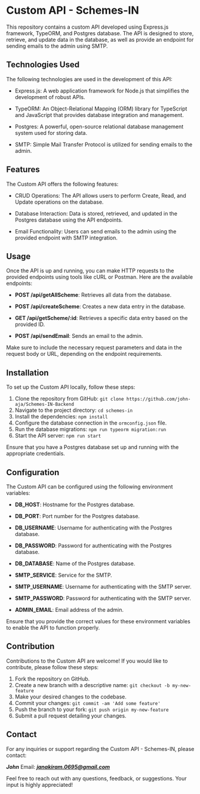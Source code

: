# Custom API - Schemes-IN

This repository contains a custom API developed using Express.js framework, TypeORM, and Postgres database. The API is designed to store, retrieve, and update data in the database, as well as provide an endpoint for sending emails to the admin using SMTP.

## Technologies Used

The following technologies are used in the development of this API:

- Express.js: A web application framework for Node.js that simplifies the development of robust APIs.
  
- TypeORM: An Object-Relational Mapping (ORM) library for TypeScript and JavaScript that provides database integration and management.
  
- Postgres: A powerful, open-source relational database management system used for storing data.
  
- SMTP: Simple Mail Transfer Protocol is utilized for sending emails to the admin.

## Features

The Custom API offers the following features:

- CRUD Operations: The API allows users to perform Create, Read, and Update operations on the database.
  
- Database Interaction: Data is stored, retrieved, and updated in the Postgres database using the API endpoints.
  
- Email Functionality: Users can send emails to the admin using the provided endpoint with SMTP integration.

## Usage

Once the API is up and running, you can make HTTP requests to the provided endpoints using tools like cURL or Postman. Here are the available endpoints:

- **POST /api/getAllScheme**: Retrieves all data from the database.
  
- **POST /api/createScheme**: Creates a new data entry in the database.
  
- **GET /api/getScheme/:id**: Retrieves a specific data entry based on the provided ID.
  
- **POST /api/sendEmail**: Sends an email to the admin.

Make sure to include the necessary request parameters and data in the request body or URL, depending on the endpoint requirements.

## Installation

To set up the Custom API locally, follow these steps:

1. Clone the repository from GitHub: `git clone https://github.com/john-aja/Schemes-IN-Backend`
2. Navigate to the project directory: `cd schemes-in`
3. Install the dependencies: `npm install`
4. Configure the database connection in the `ormconfig.json` file.
5. Run the database migrations: `npm run typeorm migration:run`
6. Start the API server: `npm run start`

Ensure that you have a Postgres database set up and running with the appropriate credentials.

## Configuration

The Custom API can be configured using the following environment variables:

- **DB_HOST**: Hostname for the Postgres database.
  
- **DB_PORT**: Port number for the Postgres database.
  
- **DB_USERNAME**: Username for authenticating with the Postgres database.
  
- **DB_PASSWORD**: Password for authenticating with the Postgres database.
  
- **DB_DATABASE**: Name of the Postgres database.
  
- **SMTP_SERVICE**: Service for the SMTP.
  
- **SMTP_USERNAME**: Username for authenticating with the SMTP server.
  
- **SMTP_PASSWORD**: Password for authenticating with the SMTP server.
  
- **ADMIN_EMAIL**: Email address of the admin.

Ensure that you provide the correct values for these environment variables to enable the API to function properly.

## Contribution

Contributions to the Custom API are welcome! If you would like to contribute, please follow these steps:

1. Fork the repository on GitHub.
2. Create a new branch with a descriptive name: `git checkout -b my-new-feature`
3. Make your desired changes to the codebase.
4. Commit your changes: `git commit -am 'Add some feature'`
5. Push the branch to your fork: `git push origin my-new-feature`
6. Submit a pull request detailing your changes.


## Contact

For any inquiries or support regarding the Custom API - Schemes-IN, please contact:

***John***
Email: ***janakiram.0695@gmail.com***

Feel free to reach out with any questions, feedback, or suggestions. Your input is highly appreciated!
